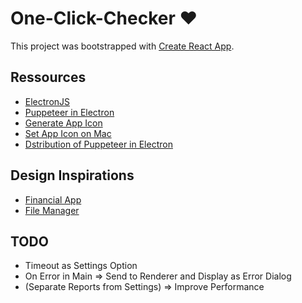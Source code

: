 # One-Click-Checker ❤️

This project was bootstrapped with [Create React App](https://github.com/facebook/create-react-app).

## Ressources

- [ElectronJS](https://electronjs.org/)
- [Puppeteer in Electron](https://github.com/TrevorSundberg/puppeteer-in-electron/tree/d1794c257daa7b585f8f397352c8521f5ebd53c5)
- [Generate App Icon](https://medium.com/fantageek/changing-electron-app-icon-acf26906c5ad)
- [Set App Icon on Mac](https://stackoverflow.com/questions/31529772/how-to-set-app-icon-for-electron-atom-shell-app)
- [Dstribution of Puppeteer in Electron](https://stackoverflow.com/questions/58213258/how-to-use-puppeteer-core-with-electron)

## Design Inspirations

- [Financial App](https://dribbble.com/shots/6958853-Financial-app-UI/attachments/1607?mode=media)
- [File Manager](https://dribbble.com/shots/5076788--Module-inc-File-Manager/attachments/1125554)

## TODO

- Timeout as Settings Option
- On Error in Main => Send to Renderer and Display as Error Dialog
- (Separate Reports from Settings) => Improve Performance
